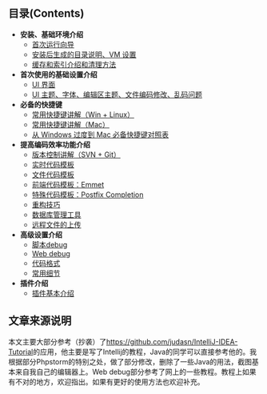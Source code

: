 ## 目录(Contents)

- **安装、基础环境介绍**
  - [首次运行向导](first-run-wizard.md)
  - [安装后生成的目录说明、VM 设置](installation-directory-introduce.md)
  - [缓存和索引介绍和清理方法](Phpstorm-cache.md)
- **首次使用的基础设置介绍**
  - [UI 界面](interface-introduce.md)
  - [UI 主题、字体、编辑区主题、文件编码修改、乱码问题](theme-settings.md)
- **必备的快捷键**
  - [常用快捷键讲解（Win + Linux）](keymap-introduce.md)
  - [常用快捷键讲解（Mac）](keymap-mac-introduce.md)
  - [从 Windows 过度到 Mac 必备快捷键对照表](keymap-win-mac.md)
- **提高编码效率功能介绍**
  - [版本控制讲解（SVN + Git）](vcs-introduce.md)
  - [实时代码模板](live-templates-introduce.md)
  - [文件代码模板](file-templates-introduce.md)
  - [前端代码模板：Emmet](emmet-introduce.md)
  - [特殊代码模板：Postfix Completion](postfix-completion-introduce.md)
  - [重构技巧](refactor-introduce.md)
  - [数据库管理工具](database-introduce.md)
  - [远程文件的上传](upload-file.md)
- **高级设置介绍**
  - [脚本debug](script-debug.md)
  - [Web debug](web-debug.md)
  - [代码格式](coder-format.md)
  - [常用细节](often-use.md)
- **插件介绍**
   - [插件基本介绍](plugins-settings.md)

## 文章来源说明
本文主要大部分参考（抄袭）了<https://github.com/judasn/IntelliJ-IDEA-Tutorial>的应用，他主要是写了Intellij的教程，Java的同学可以直接参考他的。我根据部分Phpstorm的特别之处，做了部分修改，删除了一些Java的用法，截图基本来自我自己的编辑器上。Web debug部分参考了网上的一些教程。教程上如果有不对的地方，欢迎指出。如果有更好的使用方法也欢迎补充。

